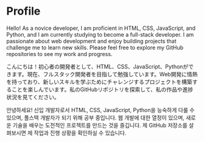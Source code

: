 Profile
=======

Hello! As a novice developer, I am proficient in HTML, CSS, JavaScript, and Python, and I am currently studying to become a full-stack developer. I am passionate about web development and enjoy building projects that challenge me to learn new skills. Please feel free to explore my GitHub repositories to see my work and progress.

こんにちは！初心者の開発者として、HTML、CSS、JavaScript、Pythonができます。現在、フルスタック開発者を目指して勉強しています。Web開発に情熱を持っており、新しいスキルを学ぶためにチャレンジするプロジェクトを構築することを楽しんでいます。私のGitHubリポジトリを探索して、私の作品や進捗状況を見てください。

안녕하세요! 신입 개발자로서 HTML, CSS, JavaScript, Python을 능숙하게 다룰 수 있으며, 풀스택 개발자가 되기 위해 공부 중입니다. 웹 개발에 대한 열정이 있으며, 새로운 기술을 배우는 도전적인 프로젝트를 만드는 것을 즐깁니다. 제 GitHub 저장소를 살펴보시면 제 작업과 진행 상황을 확인하실 수 있습니다.
